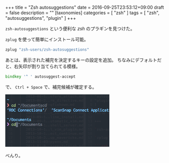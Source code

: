 +++
title = "Zsh autosuggestions"
date = 2016-09-25T23:53:12+09:00
draft = false
description = ""
[taxonomies]
categories = [ "zsh" ]
tags = [ "zsh", "autosuggestions", "plugin" ]
+++

`zsh-autosuggestions` という便利な *zsh* のプラギンを見つけた。

`zplug` を使って簡単にインストール可能。

```zsh
zplug "zsh-users/zsh-autosuggestions"
```

あとは、表示された補完を決定するキーの設定を追加。
ちなみにデフォルトだと、右矢印が割り当てられてる模様。

```zsh
bindkey '^ ' autosuggest-accept
```

で、 `Ctrl + Space` で、補完候補が確定する。

![image](./zsh-autosuggestions.png)

べんり。



